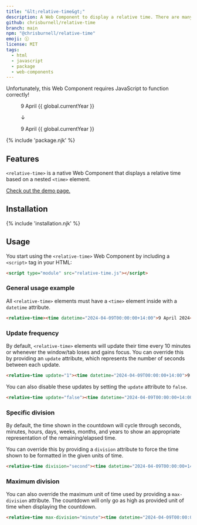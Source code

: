 ```yaml
---
title: "&lt;relative-time&gt;"
description: A Web Component to display a relative time. There are many like it, but this one is mine.
github: chrisburnell/relative-time
branch: main
npm: "@chrisburnell/relative-time"
emoji: 🕦
license: MIT
tags:
  - html
  - javascript
  - package
  - web-components
---
```


<noscript><p class=" [ box  box--error ] ">Unfortunately, this Web Component requires JavaScript to function correctly!</p></noscript>

<figure class=" [ box ] [ gamma ] [ requires-js ] ">
    <p><time datetime="{{ global.currentYear }}-04-09T00:00:00+14:00">9 April {{ global.currentYear }}</p>
    <p class=" [ requires-js ] " aria-hidden="true">↓</p>
    <p class=" [ requires-js ] "><relative-time><time datetime="{{ global.currentYear }}-04-09T00:00:00+14:00">9 April {{ global.currentYear }}</relative-time></p>
</figure>

{% include 'package.njk' %}

## Features

<code>&lt;relative-time&gt;</code> is a native Web Component that displays a relative time based on a nested `<time>` element.

[Check out the demo page.](https://chrisburnell.github.io/relative-time/demo.html)

## Installation

{% include 'installation.njk' %}

## Usage

You start using the <code>&lt;relative-time&gt;</code> Web Component by including a <code>&lt;script&gt;</code> tag in your HTML:

```html
<script type="module" src="relative-time.js"></script>
```

### General usage example

All `<relative-time>` elements must have a `<time>` element inside with a `datetime` attribute.

```html
<relative-time><time datetime="2024-04-09T00:00:00+14:00">9 April 2024</time></relative-time>
```

### Update frequency

By default, `<relative-time>` elements will update their time every 10 minutes or whenever the window/tab loses and gains focus. You can override this by providing an `update` attribute, which represents the number of seconds between each update.

```html
<relative-time update="1"><time datetime="2024-04-09T00:00:00+14:00">9 April 2024</time></relative-time>
```

You can also disable these updates by setting the `update` attribute to `false`.

```html
<relative-time update="false"><time datetime="2024-04-09T00:00:00+14:00">9 April 2024</time></relative-time>
```

### Specific division

By default, the time shown in the countdown will cycle through seconds, minutes, hours, days, weeks, months, and years to show an appropriate representation of the remaining/elapsed time.

You can override this by providing a `division` attribute to force the time shown to be formatted in the given units of time.

```html
<relative-time division="second"><time datetime="2024-04-09T00:00:00+14:00">9 April 2024</time></relative-time>
```

### Maximum division

You can also override the maximum unit of time used by providing a `max-division` attribute. The countdown will only go as high as provided unit of time when displaying the countdown.

```html
<relative-time max-division="minute"><time datetime="2024-04-09T00:00:00+14:00">9 April 2024</time></relative-time>
```
